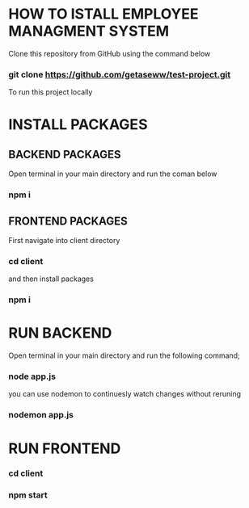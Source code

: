 # HOW TO ISTALL EMPLOYEE MANAGMENT SYSTEM 

Clone this repository from GitHub using the command below
### git clone https://github.com/getaseww/test-project.git

To run this project locally 
# INSTALL PACKAGES

## BACKEND PACKAGES
Open terminal in your main directory and run the coman below
### npm i 

## FRONTEND PACKAGES
First navigate into client directory 
### cd client 
and then install packages 
### npm i

# RUN BACKEND

Open terminal in your main directory and run the following command;
### node app.js

you can use nodemon to continuesly watch changes without reruning
### nodemon app.js

# RUN FRONTEND

### cd client
### npm start
